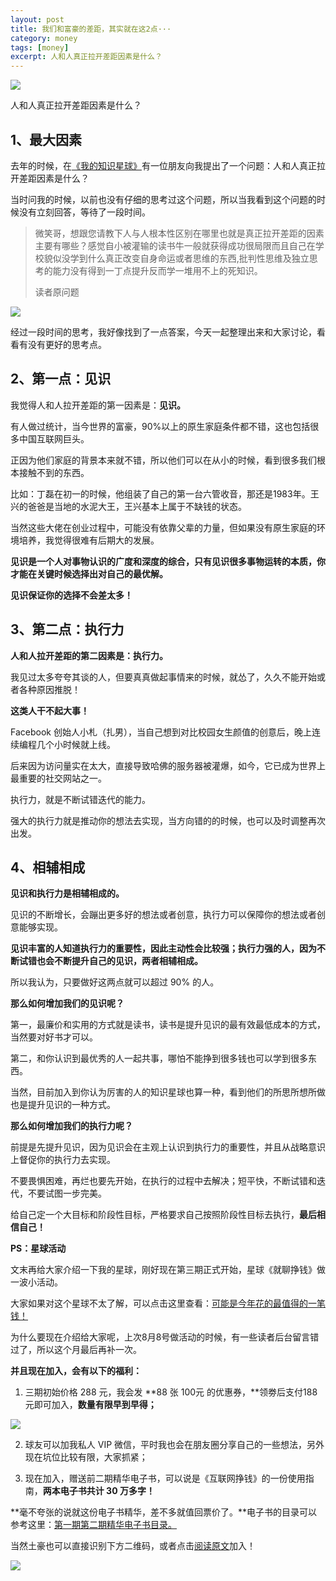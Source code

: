 ```yaml
---
layout: post
title: 我们和富豪的差距，其实就在这2点···
category: money
tags: [money]
excerpt: 人和人真正拉开差距因素是什么？
---
```


![](http://favorites.ren/assets/images/2020/it/chaju/chaju01.jpg) 

人和人真正拉开差距因素是什么？

## 1、最大因素

去年的时候，在[《我的知识星球》](https://mp.weixin.qq.com/s/sghEEJwew2QxvYjxHJHN_w)有一位朋友向我提出了一个问题：人和人真正拉开差距因素是什么？

当时问我的时候，以前也没有仔细的思考过这个问题，所以当我看到这个问题的时候没有立刻回答，等待了一段时间。

>微笑哥，想跟您请教下人与人根本性区别在哪里也就是真正拉开差距的因素主要有哪些？感觉自小被灌输的读书牛一般就获得成功很局限而且自己在学校貌似没学到什么真正改变自身命运或者思维的东西,批判性思维及独立思考的能力没有得到一丁点提升反而学一堆用不上的死知识。
>
>读者原问题

![](http://favorites.ren/assets/images/2020/it/chaju/chaju02.jpg) 

经过一段时间的思考，我好像找到了一点答案，今天一起整理出来和大家讨论，看看有没有更好的思考点。

## 2、第一点：见识

我觉得人和人拉开差距的第一因素是：**见识。**

有人做过统计，当今世界的富豪，90%以上的原生家庭条件都不错，这也包括很多中国互联网巨头。

正因为他们家庭的背景本来就不错，所以他们可以在从小的时候，看到很多我们根本接触不到的东西。

比如：丁磊在初一的时候，他组装了自己的第一台六管收音，那还是1983年。王兴的爸爸是当地的水泥大王，王兴基本上属于不缺钱的状态。

当然这些大佬在创业过程中，可能没有依靠父辈的力量，但如果没有原生家庭的环境培养，我觉得很难有后期大的发展。

**见识是一个人对事物认识的广度和深度的综合，只有见识很多事物运转的本质，你才能在关键时候选择出对自己的最优解。**

**见识保证你的选择不会差太多！**

## 3、第二点：执行力

**人和人拉开差距的第二因素是：执行力。**

我见过太多夸夸其谈的人，但要真真做起事情来的时候，就怂了，久久不能开始或者各种原因推脱！

**这类人干不起大事！**

Facebook 创始人小札（扎男），当自己想到对比校园女生颜值的创意后，晚上连续编程几个小时候就上线。

后来因为访问量实在太大，直接导致哈佛的服务器被灌爆，如今，它已成为世界上最重要的社交网站之一。

执行力，就是不断试错迭代的能力。

强大的执行力就是推动你的想法去实现，当方向错的的时候，也可以及时调整再次出发。

## 4、相辅相成

**见识和执行力是相辅相成的。**

见识的不断增长，会蹦出更多好的想法或者创意，执行力可以保障你的想法或者创意能够实现。

**见识丰富的人知道执行力的重要性，因此主动性会比较强；执行力强的人，因为不断试错也会不断提升自己的见识，两者相辅相成。**

所以我认为，只要做好这两点就可以超过 90% 的人。

**那么如何增加我们的见识呢？**

第一，最廉价和实用的方式就是读书，读书是提升见识的最有效最低成本的方式，当然要对好书才可以。

第二，和你认识到最优秀的人一起共事，哪怕不能挣到很多钱也可以学到很多东西。

当然，目前加入到你认为厉害的人的知识星球也算一种，看到他们的所思所想所做也是提升见识的一种方式。

**那么如何增加我们的执行力呢？**

前提是先提升见识，因为见识会在主观上认识到执行力的重要性，并且从战略意识上督促你的执行力去实现。

不要畏惧困难，再烂也要先开始，在执行的过程中去解决；短平快，不断试错和迭代，不要试图一步完美。

给自己定一个大目标和阶段性目标，严格要求自己按照阶段性目标去执行，**最后相信自己！**


**PS：星球活动**

文末再给大家介绍一下我的星球，刚好现在第三期正式开始，星球《就聊挣钱》做一波小活动。

大家如果对这个星球不太了解，可以点击这里查看：[可能是今年花的最值得的一笔钱！](https://mp.weixin.qq.com/s/sghEEJwew2QxvYjxHJHN_w)

为什么要现在介绍给大家呢，上次8月8号做活动的时候，有一些读者后台留言错过了，所以这个月最后再补一次。

**并且现在加入，会有以下的福利：**

1. 三期初始价格 288 元，我会发 **88 张 100元 的优惠券，**领劵后支付188 元即可加入，**数量有限早到早得；**

![](http://favorites.ren/assets/images/2020/it/chaju/chaju03.jpg) 

2. 球友可以加我私人 VIP 微信，平时我也会在朋友圈分享自己的一些想法，另外现在坑位比较有限，大家抓紧；

3. 现在加入，赠送前二期精华电子书，可以说是《互联网挣钱》的一份使用指南，**两本电子书共计 30 万多字！**

**毫不夸张的说就这份电子书精华，差不多就值回票价了。**电子书的目录可以参考这里：[第一期第二期精华电子书目录。](https://mp.weixin.qq.com/s/sghEEJwew2QxvYjxHJHN_w)

当然土豪也可以直接识别下方二维码，或者点击[阅读原文](https://wx.zsxq.com/mweb/views/joingroup/join_group.html?group_id=228221854481&secret=oqriaud8s367d3bjadawfe0da7etbivz&user_id=51122215822184&share_from=InviteUrl&keyword=iYZ3zrR)加入！

![](http://favorites.ren/assets/images/2020/it/kaigan/kaigan04.jpg) 

